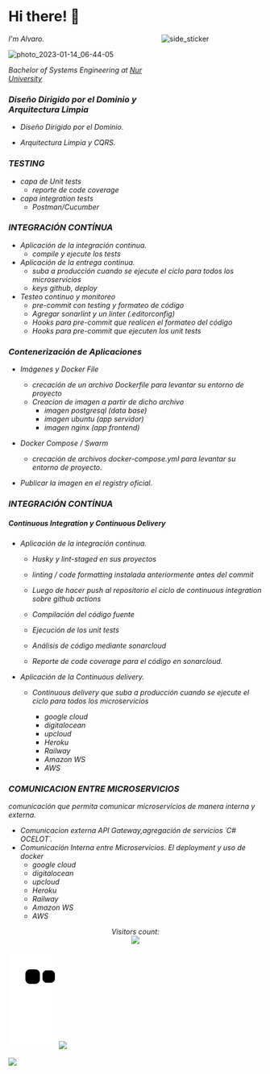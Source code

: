 <h1 align='left'> Hi there! 👋</h1>
<img align="right" width=200px height=200px alt="side_sticker" src="https://media.giphy.com/media/TEnXkcsHrP4YedChhA/giphy.gif" />

<em align='left'>I'm Alvaro.</em>
 
 
 ![photo_2023-01-14_06-44-05](https://user-images.githubusercontent.com/61075383/212468210-6287a860-9522-4b2c-bc2f-74b80fbc4e5e.jpg)

 
<p><em>Bachelor of Systems Engineering at <a href="https://www.nur.edu">Nur University</a>

 ### Diseño Dirigido por el Dominio y Arquitectura Limpia

- Diseño Dirigido por el Dominio.
<!-- - Diseño Estratégico. -->
<!-- - Diseño Táctico. -->
- Arquitectura Limpia y CQRS.

### TESTING

<!-- - Estrategias de testing según arquitectura. -->
<!-- - Tipos de tests y como utilizarlo. -->

- capa de Unit tests
  - reporte de code coverage
- capa integration tests
  - Postman/Cucumber
    <!-- * Métricas para determinar el código probado. -->
    <!-- * Automatización y pruebas sobre UI. -->

### INTEGRACIÓN CONTÍNUA

- Aplicación de la integración continua.
  - compile y ejecute los tests
- Aplicación de la entrega continua.
  - suba a producción cuando se ejecute el ciclo para todos los microservicios
  - keys github, deploy
- Testeo continuo y monitoreo
  - pre-commit con testing y formateo de código
  - Agregar sonarlint y un linter (.editorconfig)
  - Hooks para pre-commit que realicen el formateo del código
  - Hooks para pre-commit que ejecuten los unit tests

### Contenerización de Aplicaciones

<!-- - Fundamentos y Contenedores
  - diferenciar entre una máquina virtual y un contenedor -->

- Imágenes y Docker File

  - crecación de un archivo Dockerfile para levantar su entorno de proyecto
  - Creacion de imagen a partir de dicho archivo
    - imagen postgresql (data base)
    - imagen ubuntu (app servidor)
    - imagen nginx (app frontend)

- Docker Compose / Swarm
  - crecación de archivos docker-compose.yml para levantar su entorno de proyecto.
- Publicar la imagen en el registry oficial.
  <!-- - Kubernetes -->

### INTEGRACIÓN CONTÍNUA

##### Continuous Integration y Continuous Delivery

<!-- * Definición de un ciclo de CI/CD. -->

- Aplicación de la integración continua.

  - Husky y lint-staged en sus proyectos
  - linting / code formatting instalada anteriormente antes del commit
  - Luego de hacer push al repositorio el ciclo de continuous integration sobre github actions

  - Compilación del código fuente
  - Ejecución de los unit tests
  - Análisis de código mediante sonarcloud
  - Reporte de code coverage para el código en sonarcloud.

- Aplicación de la Continuous delivery.

  - Continuous delivery que suba a producción cuando se ejecute el
    ciclo para todos los microservicios

    - google cloud
    - digitalocean
    - upcloud
    - Heroku
    - Railway
    - Amazon WS
    - AWS

### COMUNICACION ENTRE MICROSERVICIOS

comunicación que permita comunicar microservicios de manera interna y externa.

- Comunicacion externa
  API Gateway,agregación de servicios ´C# OCELOT´.
- Comunicación Interna entre Microservicios.
  El deployment y uso de docker
  - google cloud
  - digitalocean
  - upcloud
  - Heroku
  - Railway
  - Amazon WS
  - AWS

<!-- * Pratron Productor/Consumidor. -->
<!-- * Arquitectura Dirigida por Eventos. -->
<!-- * Sagas -->

 




<p align="center"> 
  Visitors count:<br>
  <meta http-equiv="refresh" content="0.6">
  <img src="https://profile-counter.glitch.me/alvarosiles11/count.svg" />
</p>

![Image text](https://raw.githubusercontent.com/alvarosiles11/alvarosiles11/output/github-contribution-grid-snake.svg)
<a href="https://github.com/404"><img src="https://user-images.githubusercontent.com/73097560/115834477-dbab4500-a447-11eb-908a-139a6edaec5c.gif" width="100%"></a>

![](https://komarev.com/ghpvc/?username=alvarosiles11&label=PROFILE+VIEWS)
 
